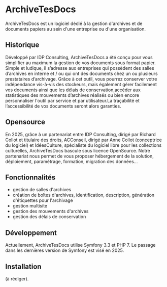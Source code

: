 # ArchiveTesDocs
ArchiveTesDocs est un logiciel dédié à la gestion d'archives et de documents papiers au sein d'une entreprise ou d'une organisation.

## Historique

Développé par IDP Consulting, ArchiveTesDocs a été conçu pour vous simplifier au maximum la gestion de vos documents sous format papier. Simple et ludique, il s’adresse aux entreprises qui possèdent des salles d’archives en interne et / ou qui ont des documents chez un ou plusieurs prestataires d’archivage.
Grâce à cet outil, vous pourrez conserver votre indépendance vis-à-vis des stockeurs, mais également gérer facilement vos documents ainsi que les délais de conservation,accéder aux statistiques des mouvements d’archives réalisés ou bien encore personnaliser l'outil par service et par utilisateur.La traçabilité et l’accessibilité de vos documents seront alors garanties.

## Opensource

En 2025, grâce à un partenariat entre IDP Consulting, dirigé par Richard Collot et titulaire des droits, ACConseil, dirigé par Anne Collot (conceptrice du logiciel) et IdéesCulture, spécialiste du logiciel libre pour les collections culturelles, ArchiveTesDocs bascule sous licence OpenSource. 
Notre partenariat nous permet de vous proposer hébergement de la solution, déploiement, paramétrage, formation, migration des données...

## Fonctionnalités
- gestion de salles d'archives
- création de boîtes d'archives, identification, description, génération d'étiquettes pour l'archivage
- gestion multisite
- gestion des mouvements d'archives
- gestion des délais de conservation

## Développement
Actuellement, ArchiveTesDocs utilise Symfony 3.3 et PHP 7. Le passage dans les dernières version de Symfony est visé en 2025.

## Installation

(à rédiger).
